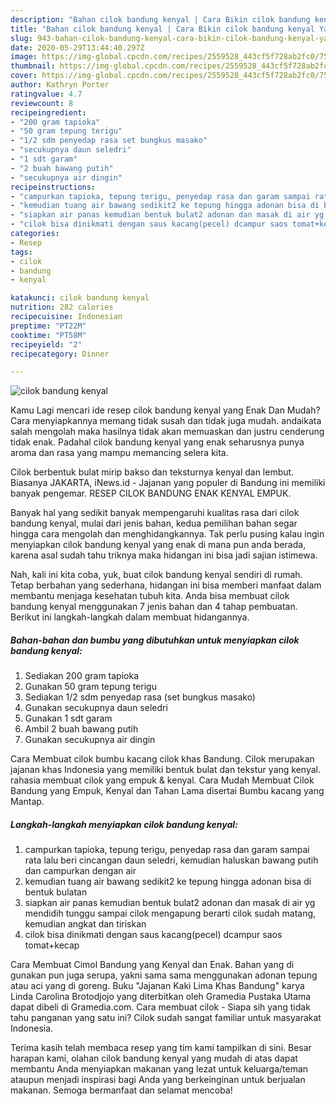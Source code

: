 ```yaml
---
description: "Bahan cilok bandung kenyal | Cara Bikin cilok bandung kenyal Yang Sempurna"
title: "Bahan cilok bandung kenyal | Cara Bikin cilok bandung kenyal Yang Sempurna"
slug: 943-bahan-cilok-bandung-kenyal-cara-bikin-cilok-bandung-kenyal-yang-sempurna
date: 2020-05-29T13:44:40.297Z
image: https://img-global.cpcdn.com/recipes/2559528_443cf5f728ab2fc0/751x532cq70/cilok-bandung-kenyal-foto-resep-utama.jpg
thumbnail: https://img-global.cpcdn.com/recipes/2559528_443cf5f728ab2fc0/751x532cq70/cilok-bandung-kenyal-foto-resep-utama.jpg
cover: https://img-global.cpcdn.com/recipes/2559528_443cf5f728ab2fc0/751x532cq70/cilok-bandung-kenyal-foto-resep-utama.jpg
author: Kathryn Porter
ratingvalue: 4.7
reviewcount: 8
recipeingredient:
- "200 gram tapioka"
- "50 gram tepung terigu"
- "1/2 sdm penyedap rasa set bungkus masako"
- "secukupnya daun seledri"
- "1 sdt garam"
- "2 buah bawang putih"
- "secukupnya air dingin"
recipeinstructions:
- "campurkan tapioka, tepung terigu, penyedap rasa dan garam sampai rata lalu beri cincangan daun seledri, kemudian haluskan bawang putih dan campurkan dengan air"
- "kemudian tuang air bawang sedikit2 ke tepung hingga adonan bisa di bentuk bulatan"
- "siapkan air panas kemudian bentuk bulat2 adonan dan masak di air yg mendidih tunggu sampai cilok mengapung berarti cilok sudah matang, kemudian angkat dan tiriskan"
- "cilok bisa dinikmati dengan saus kacang(pecel) dcampur saos tomat+kecap"
categories:
- Resep
tags:
- cilok
- bandung
- kenyal

katakunci: cilok bandung kenyal 
nutrition: 282 calories
recipecuisine: Indonesian
preptime: "PT22M"
cooktime: "PT58M"
recipeyield: "2"
recipecategory: Dinner

---
```



![cilok bandung kenyal](https://img-global.cpcdn.com/recipes/2559528_443cf5f728ab2fc0/751x532cq70/cilok-bandung-kenyal-foto-resep-utama.jpg)

Kamu Lagi mencari ide resep cilok bandung kenyal yang Enak Dan Mudah? Cara menyiapkannya memang tidak susah dan tidak juga mudah. andaikata salah mengolah maka hasilnya tidak akan memuaskan dan justru cenderung tidak enak. Padahal cilok bandung kenyal yang enak seharusnya punya aroma dan rasa yang mampu memancing selera kita.

Cilok berbentuk bulat mirip bakso dan teksturnya kenyal dan lembut. Biasanya JAKARTA, iNews.id - Jajanan yang populer di Bandung ini memiliki banyak pengemar. RESEP CILOK BANDUNG ENAK KENYAL EMPUK.

Banyak hal yang sedikit banyak mempengaruhi kualitas rasa dari cilok bandung kenyal, mulai dari jenis bahan, kedua pemilihan bahan segar hingga cara mengolah dan menghidangkannya. Tak perlu pusing kalau ingin menyiapkan cilok bandung kenyal yang enak di mana pun anda berada, karena asal sudah tahu triknya maka hidangan ini bisa jadi sajian istimewa.


Nah, kali ini kita coba, yuk, buat cilok bandung kenyal sendiri di rumah. Tetap berbahan yang sederhana, hidangan ini bisa memberi manfaat dalam membantu menjaga kesehatan tubuh kita. Anda bisa membuat cilok bandung kenyal menggunakan 7 jenis bahan dan 4 tahap pembuatan. Berikut ini langkah-langkah dalam membuat hidangannya.

<!--inarticleads1-->

##### Bahan-bahan dan bumbu yang dibutuhkan untuk menyiapkan cilok bandung kenyal:

1. Sediakan 200 gram tapioka
1. Gunakan 50 gram tepung terigu
1. Sediakan 1/2 sdm penyedap rasa (set bungkus masako)
1. Gunakan secukupnya daun seledri
1. Gunakan 1 sdt garam
1. Ambil 2 buah bawang putih
1. Gunakan secukupnya air dingin


Cara Membuat cilok bumbu kacang cilok khas Bandung. Cilok merupakan jajanan khas Indonesia yang memiliki bentuk bulat dan tekstur yang kenyal. rahasia membuat cilok yang empuk &amp; kenyal. Cara Mudah Membuat Cilok Bandung yang Empuk, Kenyal dan Tahan Lama disertai Bumbu kacang yang Mantap. 

<!--inarticleads2-->

##### Langkah-langkah menyiapkan cilok bandung kenyal:

1. campurkan tapioka, tepung terigu, penyedap rasa dan garam sampai rata lalu beri cincangan daun seledri, kemudian haluskan bawang putih dan campurkan dengan air
1. kemudian tuang air bawang sedikit2 ke tepung hingga adonan bisa di bentuk bulatan
1. siapkan air panas kemudian bentuk bulat2 adonan dan masak di air yg mendidih tunggu sampai cilok mengapung berarti cilok sudah matang, kemudian angkat dan tiriskan
1. cilok bisa dinikmati dengan saus kacang(pecel) dcampur saos tomat+kecap


Cara Membuat Cimol Bandung yang Kenyal dan Enak. Bahan yang di gunakan pun juga serupa, yakni sama sama menggunakan adonan tepung atau aci yang di goreng. Buku &#34;Jajanan Kaki Lima Khas Bandung&#34; karya Linda Carolina Brotodjojo yang diterbitkan oleh Gramedia Pustaka Utama dapat dibeli di Gramedia.com. Cara membuat cilok - Siapa sih yang tidak tahu panganan yang satu ini? Cilok sudah sangat familiar untuk masyarakat Indonesia. 

Terima kasih telah membaca resep yang tim kami tampilkan di sini. Besar harapan kami, olahan cilok bandung kenyal yang mudah di atas dapat membantu Anda menyiapkan makanan yang lezat untuk keluarga/teman ataupun menjadi inspirasi bagi Anda yang berkeinginan untuk berjualan makanan. Semoga bermanfaat dan selamat mencoba!
